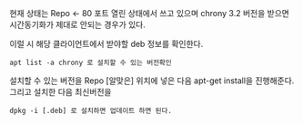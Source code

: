 현재 상태는 Repo <- 80 포트 열린 상태에서 쓰고 있으며 chrony 3.2 버전을 받으면 시간동기화가 제대로 안되는 경우가 있다.

이럴 시 해당 클라이언트에서 받야할 deb 정보를 확인한다.

```
apt list -a chrony 로 설치할 수 있는 버전확인
```

설치할 수 있는 버전을 Repo [알맞은] 위치에 넣은 다음 apt-get install을 진행해준다. 그리고 설치한 다음 최신버전을

```
dpkg -i [.deb] 로 설치하면 업데이트 하면 된다.
```

